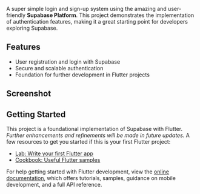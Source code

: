 A super simple login and sign-up system using the amazing and user-friendly **Supabase Platform**. This project demonstrates the implementation of authentication features, making it a great starting point for developers exploring Supabase.

## Features
- User registration and login with Supabase
- Secure and scalable authentication
- Foundation for further development in Flutter projects

## Screenshot



## Getting Started

This project is a foundational implementation of Supabase with Flutter.
*Further enhancements and refinements will be made in future updates.*
A few resources to get you started if this is your first Flutter project:

- [Lab: Write your first Flutter app](https://docs.flutter.dev/get-started/codelab)
- [Cookbook: Useful Flutter samples](https://docs.flutter.dev/cookbook)

For help getting started with Flutter development, view the
[online documentation](https://docs.flutter.dev/), which offers tutorials,
samples, guidance on mobile development, and a full API reference.
